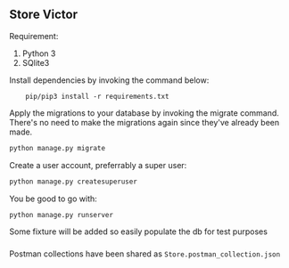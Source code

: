 ## Store Victor

Requirement:
1. Python 3
2. SQlite3

Install dependencies by invoking the command below:
```
    pip/pip3 install -r requirements.txt
```

Apply the migrations to your database by invoking the migrate command. There's no need to make the migrations again since they've already been made.
```bash
python manage.py migrate
```

Create a user account, preferrably a super user:
```bash
python manage.py createsuperuser
```

You be good to go with:
```bash
python manage.py runserver
```

Some fixture will be added so easily populate the db for test purposes

###
Postman collections have been shared as `Store.postman_collection.json`


